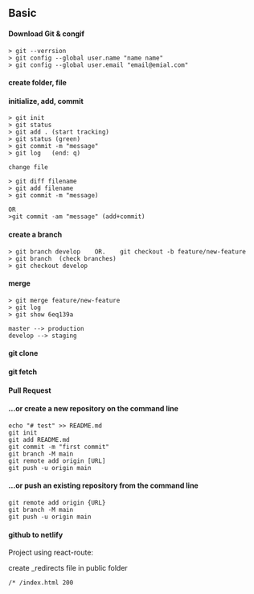 ## Basic

#### Download Git & congif
```
> git --verrsion
> git config --global user.name "name name"
> git config --global user.email "email@emial.com"
```
#### create folder, file
#### initialize, add, commit
```
> git init
> git status
> git add . (start tracking)
> git status (green)
> git commit -m "message"
> git log   (end: q)

change file

> git diff filename
> git add filename
> git commit -m "message)

OR
>git commit -am "message" (add+commit)
```

#### create a branch
```
> git branch develop    OR.    git checkout -b feature/new-feature
> git branch  (check branches)
> git checkout develop
```

#### merge
```
> git merge feature/new-feature
> git log
> git show 6eq139a

master --> production
develop --> staging
```

#### git clone

#### git fetch

#### Pull Request



#### …or create a new repository on the command line
````
echo "# test" >> README.md
git init
git add README.md
git commit -m "first commit"
git branch -M main
git remote add origin [URL]
git push -u origin main
````

#### …or push an existing repository from the command line
````
git remote add origin {URL}
git branch -M main
git push -u origin main
````

#### github to netlify
Project using react-route:

create \_redirects file in public folder
```
/* /index.html 200
```
